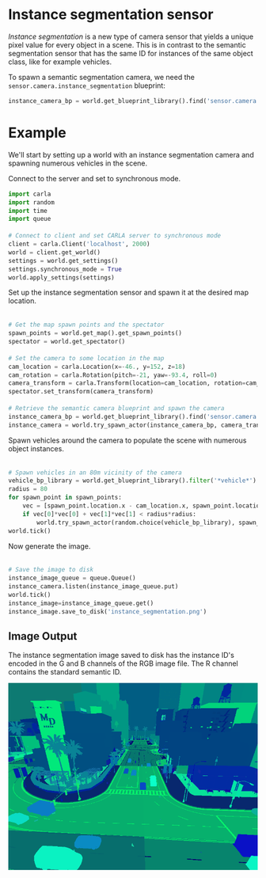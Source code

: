# Instance segmentation sensor

*Instance segmentation* is a new type of camera sensor that yields a unique pixel value for every object in a scene. This is in contrast to the semantic segmentation sensor that has the same ID for instances of the same object class, like for example vehicles. 

To spawn a semantic segmentation camera, we need the `sensor.camera.instance_segmentation` blueprint:

```py
instance_camera_bp = world.get_blueprint_library().find('sensor.camera.instance_segmentation')
```

# Example

We'll start by setting up a world with an instance segmentation camera and spawning numerous vehicles in the scene.

Connect to the server and set to synchronous mode.

```py
import carla
import random
import time
import queue

# Connect to client and set CARLA server to synchronous mode
client = carla.Client('localhost', 2000)
world = client.get_world()
settings = world.get_settings()
settings.synchronous_mode = True
world.apply_settings(settings) 

```

Set up the instance segmentation sensor and spawn it at the desired map location.

```py

# Get the map spawn points and the spectator
spawn_points = world.get_map().get_spawn_points()
spectator = world.get_spectator()

# Set the camera to some location in the map
cam_location = carla.Location(x=-46., y=152, z=18)
cam_rotation = carla.Rotation(pitch=-21, yaw=-93.4, roll=0)
camera_transform = carla.Transform(location=cam_location, rotation=cam_rotation)
spectator.set_transform(camera_transform)

# Retrieve the semantic camera blueprint and spawn the camera
instance_camera_bp = world.get_blueprint_library().find('sensor.camera.instance_segmentation')
instance_camera = world.try_spawn_actor(instance_camera_bp, camera_transform)

```

Spawn vehicles around the camera to populate the scene with numerous object instances.

```py

# Spawn vehicles in an 80m vicinity of the camera
vehicle_bp_library = world.get_blueprint_library().filter('*vehicle*')
radius = 80
for spawn_point in spawn_points:
    vec = [spawn_point.location.x - cam_location.x, spawn_point.location.y - cam_location.y]
    if vec[0]*vec[0] + vec[1]*vec[1] < radius*radius:
        world.try_spawn_actor(random.choice(vehicle_bp_library), spawn_point)
world.tick()
```

Now generate the image.

```py

# Save the image to disk
instance_image_queue = queue.Queue()
instance_camera.listen(instance_image_queue.put)
world.tick()
instance_image=instance_image_queue.get()
instance_image.save_to_disk('instance_segmentation.png')

```

## Image Output

The instance segmentation image saved to disk has the instance ID's encoded in the G and B channels of the RGB image file. The R channel contains the standard semantic ID.

![instance_segmentation](img/instance_segmentation.png)




